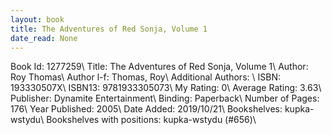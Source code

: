 ```yaml
---
layout: book
title: The Adventures of Red Sonja, Volume 1
date_read: None
---
```


Book Id: 1277259\ 
Title: The Adventures of Red Sonja, Volume 1\ 
Author: Roy Thomas\ 
Author l-f: Thomas, Roy\ 
Additional Authors: \ 
ISBN: 193330507X\ 
ISBN13: 9781933305073\ 
My Rating: 0\ 
Average Rating: 3.63\ 
Publisher: Dynamite Entertainment\ 
Binding: Paperback\ 
Number of Pages: 176\ 
Year Published: 2005\ 
Date Added: 2019/10/21\ 
Bookshelves: kupka-wstydu\ 
Bookshelves with positions: kupka-wstydu (#656)\ 

